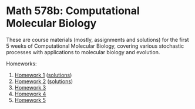 Math 578b: Computational Molecular Biology
==========

These are course materials 
(mostly, assignments and solutions)
for the first 5 weeks of Computational Molecular Biology,
covering various stochastic processes with applications to molecular biology and evolution.

Homeworks:

1. [Homework 1](http://petrelharp.github.io/math578b/hw1.pdf) ([solutions](http://petrelharp.github.io/math578b/hw1.solutions.pdf))
2. [Homework 2](http://petrelharp.github.io/math578b/hw2.html) ([solutions](http://petrelharp.github.io/math578b/hw2.solutions.html))
3. [Homework 3](http://petrelharp.github.io/math578b/hw3.html) 
4. [Homework 4](http://petrelharp.github.io/math578b/hw4.html) 
5. [Homework 5](http://petrelharp.github.io/math578b/hw5.html) 

